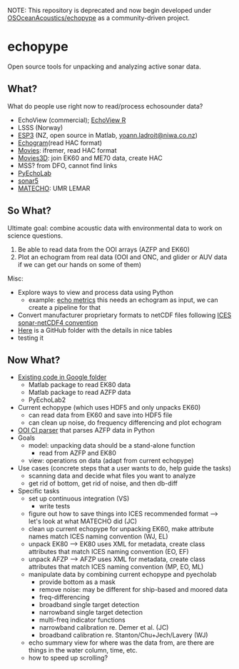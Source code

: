 NOTE: This repository is deprecated and now begin developed under [OSOceanAcoustics/echopype](https://github.com/OSOceanAcoustics/echopype) as a community-driven project.

# echopype
Open source tools for unpacking and analyzing active sonar data.

## What?
What do people use right now to read/process echosounder data?
- EchoView (commercial); [EchoView R](https://github.com/AustralianAntarcticDivision/EchoviewR)
- LSSS (Norway)
- [ESP3](https://bitbucket.org/echoanalysis/esp3/overview) (NZ, open source in Matlab, yoann.ladroit@niwa.co.nz)
- [Echogram](https://cran.r-project.org/web/packages/echogram/index.html)(read HAC format)
- [Movies](http://flotte.ifremer.fr/fleet/Presentation-of-the-fleet/Logiciels-embarques/MOVIES): ifremer, read HAC format
- [Movies3D](http://flotte.ifremer.fr/content/download/6032/129677/file/MOVIES3D_general.pdf): join EK60 and ME70 data, create HAC
- MSS? from DFO, cannot find links
- [PyEchoLab](https://drive.google.com/drive/folders/1q2ddkBx1cathE-6V_bIjqLBQj4yX7csm?usp=sharing)
- [sonar5](http://folk.uio.no/hbalk/sonar4_5/index.htm)
- [MATECHO](https://usermanual.wiki/Pdf/MatechoUserManual18052017.963673607.pdf): UMR LEMAR

## So What?
Ultimate goal: combine acoustic data with environmental data to work on science questions.
1. Be able to read data from the OOI arrays (AZFP and EK60)
2. Plot an echogram from real data (OOI and ONC, and glider or AUV data if we can get our hands on some of them)

Misc:
- Explore ways to view and process data using Python
  - example: [echo metrics](https://github.com/ElOceanografo/EchoMetrics) this needs an echogram as input, we can create a pipeline for that
- Convert manufacturer proprietary formats to netCDF files following [ICES sonar-netCDF4 convention](http://www.ices.dk/sites/pub/Publication%20Reports/Cooperative%20Research%20Report%20(CRR)/CRR341/CRR341.pdf)
- [Here](https://github.com/ices-eg/wg_WGFAST/tree/master/SONAR-netCDF4) is a GitHub folder with the details in nice tables
- testing it 

## Now What?
- [Existing code in Google folder](https://drive.google.com/drive/folders/1q2ddkBx1cathE-6V_bIjqLBQj4yX7csm?usp=sharing)
  - Matlab package to read EK80 data
  - Matlab package to read AZFP data
  - PyEchoLab2
- Current echopype (which uses HDF5 and only unpacks EK60)
  - can read data from EK60 and save into HDF5 file
  - can clean up noise, do frequency differencing and plot echogram
- [OOI CI parser](https://github.com/oceanobservatories/mi-instrument/blob/efc9bd67406f996c2448f893541e165ed7bbfb6d/mi/dataset/parser/zplsc_c.py) that parses AZFP data in Python
- Goals
  - model: unpacking data should be a stand-alone function
    - read from AZFP and EK80
  - view: operations on data (adapt from current echopype)
- Use cases (concrete steps that a user wants to do, help guide the tasks)
  - scanning data and decide what files you want to analyze
  - get rid of bottom, get rid of noise, and then db-diff
- Specific tasks
  - set up continuous integration (VS)
    - write tests
  - figure out how to save things into ICES recommended format --> let's look at what MATECHO did (JC)
  - clean up current echopype for unpacking EK60, make attribute names match ICES naming convention (WJ, EL)
  - unpack EK80 --> EK80 uses XML for metadata, create class attributes that match ICES naming convention (EO, EF)
  - unpack AFZP --> AFZP uses XML for metadata, create class attributes that match ICES naming convention (MP, EO, ML)
  - manipulate data by combining current echopype and pyecholab
    - provide bottom as a mask
    - remove noise: may be different for ship-based and moored data
    - freq-differencing
    - broadband single target detection
    - narrowband single target detection
    - multi-freq indicator functions
    - narrowband calibration re. Demer et al. (JC)
    - broadband calibration re. Stanton/Chu+Jech/Lavery (WJ)
  - echo summary view for where was the data from, are there are things in the water column, time, etc.
  - how to speed up scrolling?

